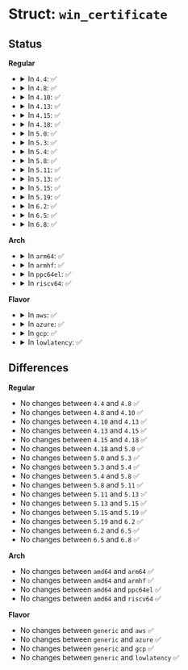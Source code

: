 # Struct: <code>win_certificate</code>

## Status
<b>Regular</b>
<ul>
<li>
<details>
<summary>In <code>4.4</code>: ✅</summary>

```c
struct win_certificate {
    uint32_t length;
    uint16_t revision;
    uint16_t cert_type;
};
```
</details>
</li>
<li>
<details>
<summary>In <code>4.8</code>: ✅</summary>

```c
struct win_certificate {
    uint32_t length;
    uint16_t revision;
    uint16_t cert_type;
};
```
</details>
</li>
<li>
<details>
<summary>In <code>4.10</code>: ✅</summary>

```c
struct win_certificate {
    uint32_t length;
    uint16_t revision;
    uint16_t cert_type;
};
```
</details>
</li>
<li>
<details>
<summary>In <code>4.13</code>: ✅</summary>

```c
struct win_certificate {
    uint32_t length;
    uint16_t revision;
    uint16_t cert_type;
};
```
</details>
</li>
<li>
<details>
<summary>In <code>4.15</code>: ✅</summary>

```c
struct win_certificate {
    uint32_t length;
    uint16_t revision;
    uint16_t cert_type;
};
```
</details>
</li>
<li>
<details>
<summary>In <code>4.18</code>: ✅</summary>

```c
struct win_certificate {
    uint32_t length;
    uint16_t revision;
    uint16_t cert_type;
};
```
</details>
</li>
<li>
<details>
<summary>In <code>5.0</code>: ✅</summary>

```c
struct win_certificate {
    uint32_t length;
    uint16_t revision;
    uint16_t cert_type;
};
```
</details>
</li>
<li>
<details>
<summary>In <code>5.3</code>: ✅</summary>

```c
struct win_certificate {
    uint32_t length;
    uint16_t revision;
    uint16_t cert_type;
};
```
</details>
</li>
<li>
<details>
<summary>In <code>5.4</code>: ✅</summary>

```c
struct win_certificate {
    uint32_t length;
    uint16_t revision;
    uint16_t cert_type;
};
```
</details>
</li>
<li>
<details>
<summary>In <code>5.8</code>: ✅</summary>

```c
struct win_certificate {
    uint32_t length;
    uint16_t revision;
    uint16_t cert_type;
};
```
</details>
</li>
<li>
<details>
<summary>In <code>5.11</code>: ✅</summary>

```c
struct win_certificate {
    uint32_t length;
    uint16_t revision;
    uint16_t cert_type;
};
```
</details>
</li>
<li>
<details>
<summary>In <code>5.13</code>: ✅</summary>

```c
struct win_certificate {
    uint32_t length;
    uint16_t revision;
    uint16_t cert_type;
};
```
</details>
</li>
<li>
<details>
<summary>In <code>5.15</code>: ✅</summary>

```c
struct win_certificate {
    uint32_t length;
    uint16_t revision;
    uint16_t cert_type;
};
```
</details>
</li>
<li>
<details>
<summary>In <code>5.19</code>: ✅</summary>

```c
struct win_certificate {
    uint32_t length;
    uint16_t revision;
    uint16_t cert_type;
};
```
</details>
</li>
<li>
<details>
<summary>In <code>6.2</code>: ✅</summary>

```c
struct win_certificate {
    uint32_t length;
    uint16_t revision;
    uint16_t cert_type;
};
```
</details>
</li>
<li>
<details>
<summary>In <code>6.5</code>: ✅</summary>

```c
struct win_certificate {
    uint32_t length;
    uint16_t revision;
    uint16_t cert_type;
};
```
</details>
</li>
<li>
<details>
<summary>In <code>6.8</code>: ✅</summary>

```c
struct win_certificate {
    uint32_t length;
    uint16_t revision;
    uint16_t cert_type;
};
```
</details>
</li>
</ul>
<b>Arch</b>
<ul>
<li>
<details>
<summary>In <code>arm64</code>: ✅</summary>

```c
struct win_certificate {
    uint32_t length;
    uint16_t revision;
    uint16_t cert_type;
};
```
</details>
</li>
<li>
<details>
<summary>In <code>armhf</code>: ✅</summary>

```c
struct win_certificate {
    uint32_t length;
    uint16_t revision;
    uint16_t cert_type;
};
```
</details>
</li>
<li>
<details>
<summary>In <code>ppc64el</code>: ✅</summary>

```c
struct win_certificate {
    uint32_t length;
    uint16_t revision;
    uint16_t cert_type;
};
```
</details>
</li>
<li>
<details>
<summary>In <code>riscv64</code>: ✅</summary>

```c
struct win_certificate {
    uint32_t length;
    uint16_t revision;
    uint16_t cert_type;
};
```
</details>
</li>
</ul>
<b>Flavor</b>
<ul>
<li>
<details>
<summary>In <code>aws</code>: ✅</summary>

```c
struct win_certificate {
    uint32_t length;
    uint16_t revision;
    uint16_t cert_type;
};
```
</details>
</li>
<li>
<details>
<summary>In <code>azure</code>: ✅</summary>

```c
struct win_certificate {
    uint32_t length;
    uint16_t revision;
    uint16_t cert_type;
};
```
</details>
</li>
<li>
<details>
<summary>In <code>gcp</code>: ✅</summary>

```c
struct win_certificate {
    uint32_t length;
    uint16_t revision;
    uint16_t cert_type;
};
```
</details>
</li>
<li>
<details>
<summary>In <code>lowlatency</code>: ✅</summary>

```c
struct win_certificate {
    uint32_t length;
    uint16_t revision;
    uint16_t cert_type;
};
```
</details>
</li>
</ul>

## Differences
<b>Regular</b>
<ul>
<li>
No changes between <code>4.4</code> and <code>4.8</code> ✅
</li>
<li>
No changes between <code>4.8</code> and <code>4.10</code> ✅
</li>
<li>
No changes between <code>4.10</code> and <code>4.13</code> ✅
</li>
<li>
No changes between <code>4.13</code> and <code>4.15</code> ✅
</li>
<li>
No changes between <code>4.15</code> and <code>4.18</code> ✅
</li>
<li>
No changes between <code>4.18</code> and <code>5.0</code> ✅
</li>
<li>
No changes between <code>5.0</code> and <code>5.3</code> ✅
</li>
<li>
No changes between <code>5.3</code> and <code>5.4</code> ✅
</li>
<li>
No changes between <code>5.4</code> and <code>5.8</code> ✅
</li>
<li>
No changes between <code>5.8</code> and <code>5.11</code> ✅
</li>
<li>
No changes between <code>5.11</code> and <code>5.13</code> ✅
</li>
<li>
No changes between <code>5.13</code> and <code>5.15</code> ✅
</li>
<li>
No changes between <code>5.15</code> and <code>5.19</code> ✅
</li>
<li>
No changes between <code>5.19</code> and <code>6.2</code> ✅
</li>
<li>
No changes between <code>6.2</code> and <code>6.5</code> ✅
</li>
<li>
No changes between <code>6.5</code> and <code>6.8</code> ✅
</li>
</ul>
<b>Arch</b>
<ul>
<li>
No changes between <code>amd64</code> and <code>arm64</code> ✅
</li>
<li>
No changes between <code>amd64</code> and <code>armhf</code> ✅
</li>
<li>
No changes between <code>amd64</code> and <code>ppc64el</code> ✅
</li>
<li>
No changes between <code>amd64</code> and <code>riscv64</code> ✅
</li>
</ul>
<b>Flavor</b>
<ul>
<li>
No changes between <code>generic</code> and <code>aws</code> ✅
</li>
<li>
No changes between <code>generic</code> and <code>azure</code> ✅
</li>
<li>
No changes between <code>generic</code> and <code>gcp</code> ✅
</li>
<li>
No changes between <code>generic</code> and <code>lowlatency</code> ✅
</li>
</ul>
